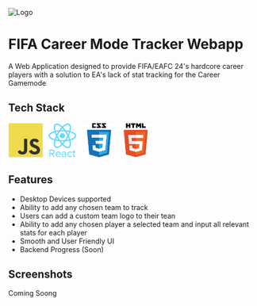 
![Logo](https://upload.wikimedia.org/wikipedia/commons/thumb/b/b4/EA_Sports_FC_24_logo.svg/2560px-EA_Sports_FC_24_logo.svg.png)


# FIFA Career Mode Tracker Webapp

A Web Application designed to provide FIFA/EAFC 24's hardcore career players with a solution to EA's lack of stat tracking for the Career Gamemode


## Tech Stack

<p float="left">
  <img src="https://raw.githubusercontent.com/devicons/devicon/master/icons/javascript/javascript-original.svg" width="70" />
  <img src="https://raw.githubusercontent.com/devicons/devicon/master/icons/react/react-original-wordmark.svg" width="70" /> 
  <img src="https://raw.githubusercontent.com/devicons/devicon/master/icons/css3/css3-original-wordmark.svg" width="70" />
  <img src="https://raw.githubusercontent.com/devicons/devicon/master/icons/html5/html5-original-wordmark.svg" width="70" /> 
</p>

## Features

- Desktop Devices supported
- Ability to add any chosen team to track
- Users can add a custom team logo to their tean
- Ability to add any chosen player a selected team and input all relevant stats for each player
- Smooth and User Friendly UI
- Backend Progress (Soon)

## Screenshots

Coming Soong

